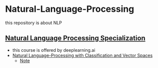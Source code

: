 # Natural-Language-Processing
this repository is about NLP

## [Natural Language Processing Specialization](./Natural-Language-Processing-Specialization/)
*   this course is offered by deeplearning.ai
*   [Natural Language-Processing with Classification and Vector Spaces](./Natural-Language-Processing-Specialization/Natural-Language-Processing-with-Classification-and-Vector-Spaces/)
    *   [Note](./Natural-Language-Processing-Specialization/Natural-Language-Processing-with-Classification-and-Vector-Spaces/README.md)